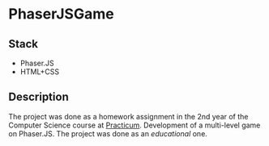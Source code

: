 # PhaserJSGame
## Stack

* Phaser.JS
* HTML+CSS

## Description
The project was done as a homework assignment in the 2nd year of the Computer Science course at [Practicum](https://github.com/orgs/prakticum2k).
Development of a multi-level game on Phaser.JS. The project was done as an *educational* one.
